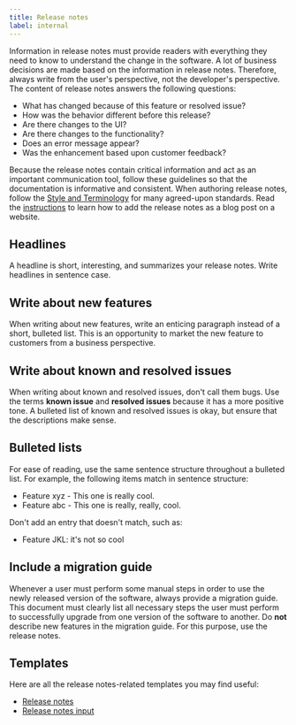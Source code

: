 ```yaml
---
title: Release notes
label: internal
---
```


Information in release notes must provide readers with everything they need to know to understand the change in the software. A lot of business decisions are made based on the information in release notes. Therefore, always write from the user's perspective, not the developer's perspective. The content of release notes answers the following questions:

* What has changed because of this feature or resolved issue?
* How was the behavior different before this release?
* Are there changes to the UI?
* Are there changes to the functionality?
* Does an error message appear?
* Was the enhancement based upon customer feedback?

Because the release notes contain critical information and act as an important communication tool, follow these guidelines so that the documentation is informative and consistent. When authoring release notes, follow the [Style and Terminology](./08-style-and-terminology.md) for many agreed-upon standards. Read the [instructions](https://github.com/kyma-project/website/blob/main/docs/write-blog-posts.md) to learn how to add the release notes as a blog post on a website.

## Headlines
A headline is short, interesting, and summarizes your release notes. Write headlines in sentence case.

## Write about new features
When writing about new features, write an enticing paragraph instead of a short, bulleted list. This is an opportunity to market the new feature to customers from a business perspective.

## Write about known and resolved issues
When writing about known and resolved issues, don't call them bugs. Use the terms **known issue** and **resolved issues** because it has a more positive tone. A bulleted list of known and resolved issues is okay, but ensure that the descriptions make sense.

## Bulleted lists
For ease of reading, use the same sentence structure throughout a bulleted list. For example, the following items match in sentence structure:
- Feature xyz - This one is really cool.
- Feature abc - This one is really, really, cool.

Don't add an entry that doesn't match, such as:
- Feature JKL: it's not so cool

## Include a migration guide
Whenever a user must perform some manual steps in order to use the newly released version of the software, always provide a migration guide. This document must clearly list all necessary steps the user must perform to successfully upgrade from one version of the software to another. Do **not** describe new features in the migration guide. For this purpose, use the release notes.

## Templates
Here are all the release notes-related templates you may find useful:
- [Release notes](../../../templates/resources/release-notes.md)
- [Release notes input](../../../templates/resources/release-notes-input.md)
